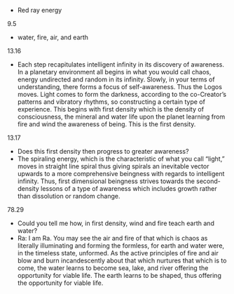 - Red ray energy

9.5 
- water, fire, air, and earth

13.16
- Each step recapitulates intelligent infinity in its discovery of awareness. In a planetary environment all begins in what you would call chaos, energy undirected and random in its infinity. Slowly, in your terms of understanding, there forms a focus of self-awareness. Thus the Logos moves. Light comes to form the darkness, according to the co-Creator’s patterns and vibratory rhythms, so constructing a certain type of experience. This begins with first density which is the density of consciousness, the mineral and water life upon the planet learning from fire and wind the awareness of being. This is the first density.

13.17
- Does this first density then progress to greater awareness? 
- The spiraling energy, which is the characteristic of what you call “light,” moves in straight line spiral thus giving spirals an inevitable vector upwards to a more comprehensive beingness with regards to intelligent infinity. Thus, first dimensional beingness strives towards the second-density lessons of a type of awareness which includes growth rather than dissolution or random change.

78.29
- Could you tell me how, in first density, wind and fire teach earth and water?
- Ra: I am Ra. You may see the air and fire of that which is chaos as literally illuminating and forming the formless, for earth and water were, in the timeless state, unformed. As the active principles of fire and air blow and burn incandescently about that which nurtures that which is to come, the water learns to become sea, lake, and river offering the opportunity for viable life. The earth learns to be shaped, thus offering the opportunity for viable life.